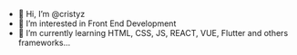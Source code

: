 - 👋 Hi, I’m @cristyz
- 👀 I’m interested in Front End Development
- 🌱 I’m currently learning HTML, CSS, JS, REACT, VUE, Flutter and others frameworks...

<!---
cristyz/cristyz is a ✨ special ✨ repository because its `README.md` (this file) appears on your GitHub profile.
You can click the Preview link to take a look at your changes.
--->

